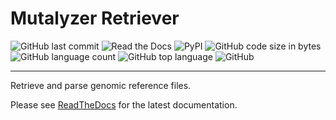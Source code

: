 # Mutalyzer Retriever

![GitHub last commit](https://img.shields.io/github/last-commit/mutalyzer/retriever)
![Read the Docs](https://img.shields.io/readthedocs/mutalyzer-retriever)
![PyPI](https://img.shields.io/pypi/v/mutalyzer_retriever)
![GitHub code size in bytes](https://img.shields.io/github/languages/code-size/mutalyzer/retriever)
![GitHub language count](https://img.shields.io/github/languages/count/mutalyzer/retriever)
![GitHub top language](https://img.shields.io/github/languages/top/mutalyzer/retriever)
![GitHub](https://img.shields.io/github/license/mutalyzer/retriever)

---

Retrieve and parse genomic reference files.

Please see [ReadTheDocs][RTD] for the latest documentation.

[RTD]: https://mutalyzer-retriever.readthedocs.io/en/latest/
